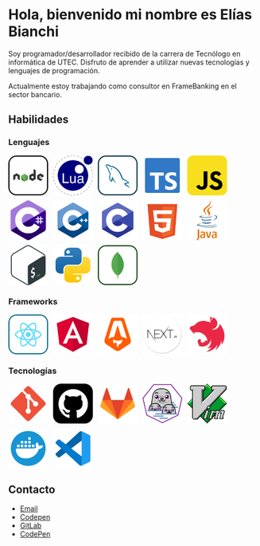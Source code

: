 # Hola, bienvenido mi nombre es Elías Bianchi

Soy programador/desarrollador recibido de la carrera de Tecnólogo en informática de UTEC. Disfruto de aprender a utilizar nuevas tecnologías y lenguajes de programación.

Actualmente estoy trabajando como consultor en FrameBanking en el sector bancario.

## Habilidades 

### Lenguajes

<div style="display:flex; flex-direction: row; gap: 10px; flex-wrap: wrap;">
  <img title="NodeJs" alt="NodeJs" src="./assets/nodejs-svgrepo-com.svg" style="height: 80px; width: 80px;"/>
  <img title="LUA" alt="LUA" src="./assets/lua-svgrepo-com.svg" style="height: 80px; width: 80px;"/>
  <img title="MYSQL" alt="MYSQL" src="./assets/mysql-svgrepo-com.svg" style="height: 80px; width: 80px;"/>
  <img title="Typescript" alt="Typescript" src="./assets/typescript-official-svgrepo-com.svg" style="height: 80px; width: 80px;"/>
  <img title="Javscript" alt="Javscript" src="./assets/javascript-svgrepo-com.svg" style="height: 80px; width: 80px;"/>
  <img title="C_sharp" alt="C_sharp" src="./assets/c-sharp-svgrepo-com.svg" style="height: 80px; width: 80px;"/>
  <img title="C++" alt="C++" src="./assets/c-plus-plus-4096-54310411.png" style="height: 80px; width: 80px;"/>
  <img title="C" alt="C" src="./assets/letter_c_PNG22.png" style="height: 80px; width: 80px;"/>
  <img title="HTML" alt="HTML" src="./assets/html-5-svgrepo-com.svg" style="height: 80px; width: 80px;"/>
  <img title="Java" alt="Java" src="./assets/java-logo-svgrepo-com.svg" style="height: 80px; width: 80px;" />
  <img title="BashScript" alt="BashScript" src="./assets/bash-icon-svgrepo-com.svg" style="height: 80px; width: 80px;" />
  <img title="Python" alt="Python" src="./assets/python-svgrepo-com.svg" style="height: 80px; width: 80px;" />
  <img title="MongoDB" alt="MongoDB" src="./assets/mongodb-svgrepo-com.svg" style="height: 80px; width: 80px;" />
</div>

### Frameworks

<div style="display:flex; flex-direction: row; gap: 10px; flex-wrap: wrap;">
  <img title="ReactJs" alt="ReactJs" src="./assets/react-svgrepo-com.svg" style="height: 80px; width: 80px;" />
  <img title="AngularJs" alt="AngularJs" src="./assets/angular-svgrepo-com.svg" style="height: 80px; width: 80px;" />
  <img title="Astro" alt="Astro" src="./assets/astro-svgrepo-com.svg" style="height: 80px; width: 80px;" />
  <img title="NextJs" alt="NextJs" src="./assets/nextjs-icon.png" style="height: 80px; width: 80px;" />
  <img title="NestJs" alt="NestJs" src="./assets/nestjs-svgrepo-com.svg" style="height: 80px; width: 80px;" />
</div>

### Tecnologías

<div style="display:flex; flex-direction: row; gap: 10px; flex-wrap: wrap;">
    <img title="Git" alt="Git" src="./assets/git-svgrepo-com.svg" style="height: 80px; width: 80px;" />
    <img title="GitHub" alt="GitHub" src="./assets/github-svgrepo-com.svg" style="height: 80px; width: 80px;" />
    <img title="GitLab" alt="GitLab" src="./assets/gitlab-svgrepo-com.svg" style="height: 80px; width: 80px;" />
    <img title="Podman/Docker" alt="Podman" src="./assets/Podman.svg" style="height: 80px; width: 80px;" />
    <img title="VIM" alt="VIM" src="./assets/vim-svgrepo-com.svg" style="height: 80px; width: 80px;" />
    <img title="Docker" alt="Docker" src="./assets/docker-svgrepo-com.svg" style="height: 80px; width: 80px;" />
    <img title="Visual studio code" alt="Visual studio code" src="./assets/vscode-svgrepo-com.svg" style="height: 80px; width: 80px;" />
</div>

## Contacto

- [Email](mailto:bianchi.elias@gmail.com)
- [Codepen](https://codepen.io/sbianchi)
- [GitLab](https://gitlab.com/bianchi.elias)
- [CodePen](https://codepen.io/sbianchi)
